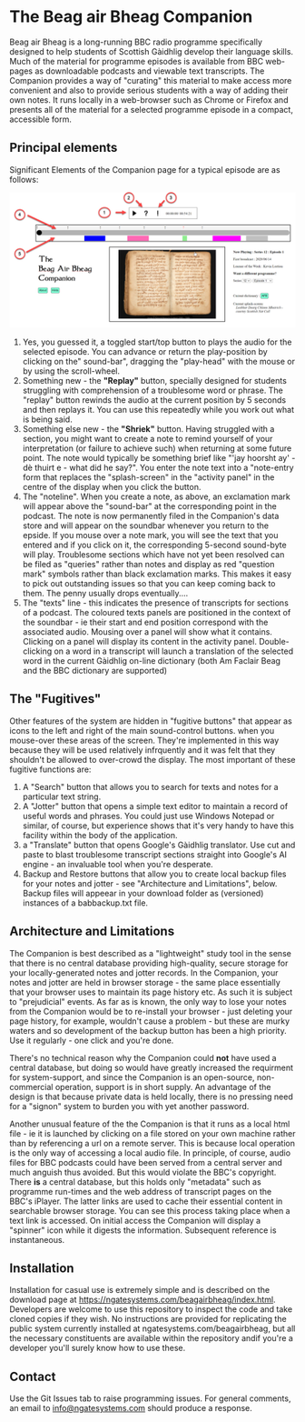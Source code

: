 # The Beag air Bheag Companion

Beag air Bheag is a long-running BBC radio programme specifically designed to help students of Scottish Gàidhlig develop their language skills. Much of the material for programme episodes is available from BBC web-pages as downloadable podcasts and viewable text transcripts. The Companion provides a way of "curating" this material to make access more convenient and also to provide serious students with a way of adding their own notes. It runs locally in a web-browser such as Chrome or Firefox and presents all of the material for a selected programme episode in a compact, accessible form. 

## Principal elements

Significant Elements of the Companion page for a typical episode are as follows:

![Companion Screen](screenshots/bab_screen.png)

1. Yes, you guessed it, a toggled start/top button to plays the audio for the selected episode. You can advance or return the play-position by clicking on the" sound-bar", dragging the "play-head" with the mouse or by using the scroll-wheel.
2. Something new  - the **"Replay"** button, specially designed for students struggling with comprehension of a troublesome word or phrase. The "replay" button rewinds the audio at the current position by 5 seconds and then replays it. You can use this repeatedly while you work out what is being said.
3. Something else new - the **"Shriek"** button. Having struggled with a section, you might want to create a note to remind yourself of your interpretation (or failure to achieve such) when returning at some future point. The note would typically be something brief like "'jay hoorsht ay' - dè thuirt e - what did he say?". You enter the note text into a "note-entry form  that replaces the "splash-screen" in the "activity panel" in the centre of the display when you click the button.
4. The "noteline". When you create a note, as above, an exclamation mark will appear above the "sound-bar" at the corresponding point in the podcast. The note is now permanently filed in the Companion's data store and will appear on the soundbar whenever you return to the epside. If you mouse over a note mark, you will see the text that you entered and if you click on it, the corresponding 5-second sound-byte will play. Troublesome sections which have not yet been resolved can be filed as "queries" rather than notes and display as red "question mark" symbols rather than black exclamation marks. This makes it easy to pick out outstanding issues so that you can keep coming back to them. The penny usually drops eventually....
5. The "texts" line - this indicates the presence of transcripts for sections of a podcast. The coloured texts panels are positioned in the context of the soundbar - ie their start and end position correspond with the associated audio. Mousing over a panel will show what it contains. Clicking on a panel will display its content in the activity panel. Double-clicking on a word in a transcript will launch a translation of the selected word in the current Gàidhlig on-line dictionary (both Am Faclair Beag and the BBC dictionary are supported)

## The "Fugitives"

Other features of the system are hidden in "fugitive buttons" that appear as icons to the left and right of the main sound-control buttons. when you mouse-over these areas of the screen. They're implemented in this way because they will be used relatively infrquently and it was felt that they shouldn't be allowed to over-crowd the display. The most important of these fugitive functions are:

1. A "Search" button that allows you to search for texts and notes for a particular text string.
2. A "Jotter" button that opens a simple text editor to maintain a record of useful words and phrases. You could just use Windows Notepad or similar, of course, but experience shows that it's very handy to have this facility within the body of the application.
3. a "Translate" button that opens Google's Gàidhlig translator. Use cut and paste to blast troublesome transcript sections straight into Google's AI engine - an invaluable tool when you're desperate.
4. Backup and Restore buttons that allow you to create local backup files for your notes and jotter - see "Architecture and Limitations", below. Backup files will appeear in your download folder as (versioned) instances of a babbackup.txt file.

## Architecture and Limitations

The Companion is best described as a "lightweight" study tool in the sense that there is no central database providing high-quality, secure storage for your locally-generated notes and jotter records.  In the Companion, your notes and jotter are held in browser storage - the same place essentially that your browser uses to maintain its page history etc. As such it is subject to "prejudicial" events. As far as is known, the only way to lose your notes from the Companion would be to re-install your browser - just deleting your page history, for example, wouldn't cause a problem - but these are murky waters and so development of the backup button has been a high priority. Use it regularly - one click and you're done. 

There's no technical reason why the Companion could **not** have used a central database, but doing so would have greatly increased the requirment for system-support, and since the Companion is an open-source, non-commercial operation, support is in short supply. An advantage of the design is that because private data is held locally, there is no pressing need for a "signon" system to burden you with yet another password.

Another unusual feature of the the Companion is that it runs as a local html file - ie it is launched  by clicking on a file stored on your own machine rather than by referencing a url on a remote server. This is because local operation is the only way of accessing a local audio file. In principle, of course, audio files for BBC podcasts could have been served from a central server and much anguish thus avoided. But this would violate the BBC's copyright. There **is** a central database, but this holds only "metadata" such as programme run-times and the web address of transcript pages on the BBC's iPlayer. The latter links are used to cache their essential content in searchable browser storage. You can see this process taking place when a text link is accessed.  On initial access the Companion will display a "spinner" icon while it digests the information. Subsequent reference is instantaneous.

## Installation

Installation for casual use is extremely simple and is described on the download page at https://ngatesystems.com/beagairbheag/index.html. Developers are welcome to use this repository to inspect the code and take cloned copies if they wish. No instructions are provided for replicating the public system currently installed at ngatesystems.com/beagairbheag, but all the necessary constituents are available within the repository andif you're a developer you'll surely know how to use these.

## Contact

Use the Git Issues tab to raise programming issues. For general comments, an email to info@ngatesystems.com should produce a response.